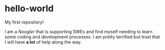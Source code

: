 # hello-world
My first repository!

I am a *Noogler* that is supporting SWEs and find myself needing to learn some coding and development processes. I am pretty terrified but trust that I will have **a lot** of help along the way.
